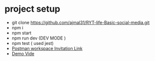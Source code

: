 # project setup
  - git clone https://github.com/ajmal31/RYT-life-Basic-social-media.git
  - npm i
  - npm start
  - npm run dev (DEV MODE )
  - npm test ( used jest)
  - [Postman workspace Invitation Link](https://app.getpostman.com/join-team?invite_code=20577585ad051f04d41fa8fbbfb57977&target_code=6f3e75ff43744d9c710ed860110fe76b)
  - [Demo Vide](https://www.loom.com/share/b0e632ba58644f24a43c8f7333d6a7c0?sid=6bb97a30-45c7-4726-93bb-8f2726b78500)
